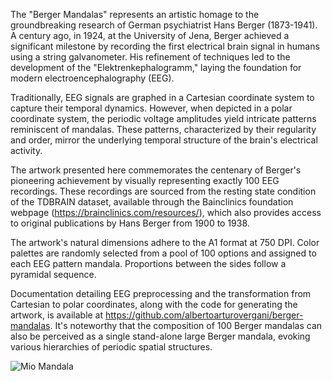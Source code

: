 The "Berger Mandalas" represents an artistic homage to the groundbreaking research of German psychiatrist Hans Berger (1873-1941). A century ago, in 1924, at the University of Jena, Berger achieved a significant milestone by recording the first electrical brain signal in humans using a string galvanometer. His refinement of techniques led to the development of the "Elektrenkephalogramm," laying the foundation for modern electroencephalography (EEG).

Traditionally, EEG signals are graphed in a Cartesian coordinate system to capture their temporal dynamics. However, when depicted in a polar coordinate system, the periodic voltage amplitudes yield intricate patterns reminiscent of mandalas. These patterns, characterized by their regularity and order, mirror the underlying temporal structure of the brain's electrical activity.

The artwork presented here commemorates the centenary of Berger's pioneering achievement by visually representing exactly 100 EEG recordings. These recordings are sourced from the resting state condition of the TDBRAIN dataset, available through the Bainclinics foundation webpage (https://brainclinics.com/resources/), which also provides access to original publications by Hans Berger from 1900 to 1938.

The artwork's natural dimensions adhere to the A1 format at 750 DPI. Color palettes are randomly selected from a pool of 100 options and assigned to each EEG pattern mandala. Proportions between the sides follow a pyramidal sequence.

Documentation detailing EEG preprocessing and the transformation from Cartesian to polar coordinates, along with the code for generating the artwork, is available at https://github.com/albertoarturovergani/berger-mandalas. It's noteworthy that the composition of 100 Berger mandalas can also be perceived as a single stand-alone large Berger mandala, evoking various hierarchies of periodic spatial structures.

![Mio Mandala](./berger-mandalas-artwork/20240414125457_100.png)
